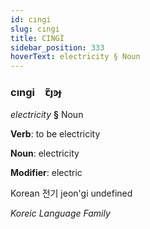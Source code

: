 ```yaml
---
id: cıngi
slug: cıngi
title: CINGİ
sidebar_position: 333
hoverText: electricity § Noun
---
```


### cıngi&emsp;<span kind="abugida">ꞇ̃ȷꜿɟ</span>

*electricity* **§** Noun

**Verb**: to be electricity

**Noun**: electricity

**Modifier**: electric

Korean 전기 jeon'gi undefined

*Koreic Language Family*